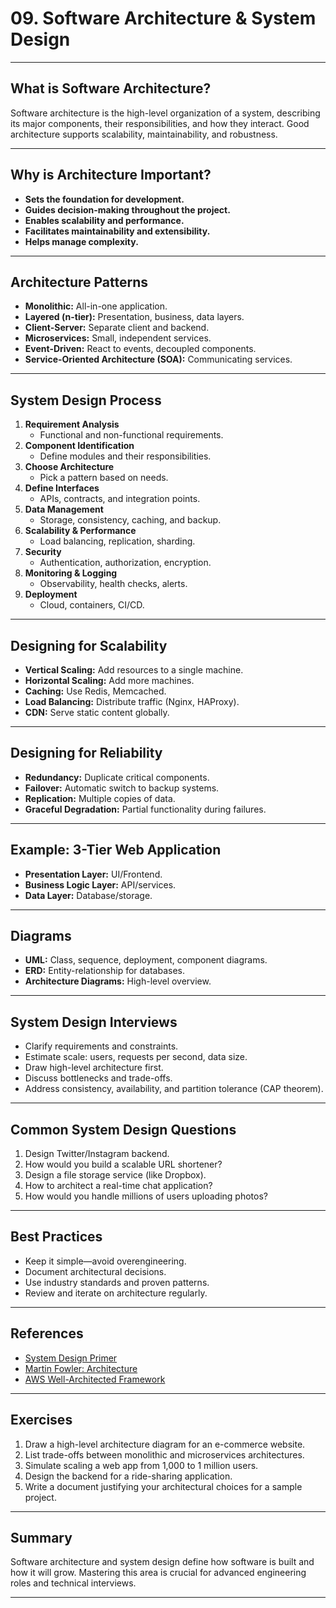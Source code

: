 # 09. Software Architecture & System Design

---

## What is Software Architecture?

Software architecture is the high-level organization of a system, describing its major components, their responsibilities, and how they interact. Good architecture supports scalability, maintainability, and robustness.

---

## Why is Architecture Important?

- **Sets the foundation for development.**
- **Guides decision-making throughout the project.**
- **Enables scalability and performance.**
- **Facilitates maintainability and extensibility.**
- **Helps manage complexity.**

---

## Architecture Patterns

- **Monolithic:** All-in-one application.
- **Layered (n-tier):** Presentation, business, data layers.
- **Client-Server:** Separate client and backend.
- **Microservices:** Small, independent services.
- **Event-Driven:** React to events, decoupled components.
- **Service-Oriented Architecture (SOA):** Communicating services.

---

## System Design Process

1. **Requirement Analysis**
    - Functional and non-functional requirements.
2. **Component Identification**
    - Define modules and their responsibilities.
3. **Choose Architecture**
    - Pick a pattern based on needs.
4. **Define Interfaces**
    - APIs, contracts, and integration points.
5. **Data Management**
    - Storage, consistency, caching, and backup.
6. **Scalability & Performance**
    - Load balancing, replication, sharding.
7. **Security**
    - Authentication, authorization, encryption.
8. **Monitoring & Logging**
    - Observability, health checks, alerts.
9. **Deployment**
    - Cloud, containers, CI/CD.

---

## Designing for Scalability

- **Vertical Scaling:** Add resources to a single machine.
- **Horizontal Scaling:** Add more machines.
- **Caching:** Use Redis, Memcached.
- **Load Balancing:** Distribute traffic (Nginx, HAProxy).
- **CDN:** Serve static content globally.

---

## Designing for Reliability

- **Redundancy:** Duplicate critical components.
- **Failover:** Automatic switch to backup systems.
- **Replication:** Multiple copies of data.
- **Graceful Degradation:** Partial functionality during failures.

---

## Example: 3-Tier Web Application

- **Presentation Layer:** UI/Frontend.
- **Business Logic Layer:** API/services.
- **Data Layer:** Database/storage.

---

## Diagrams

- **UML:** Class, sequence, deployment, component diagrams.
- **ERD:** Entity-relationship for databases.
- **Architecture Diagrams:** High-level overview.

---

## System Design Interviews

- Clarify requirements and constraints.
- Estimate scale: users, requests per second, data size.
- Draw high-level architecture first.
- Discuss bottlenecks and trade-offs.
- Address consistency, availability, and partition tolerance (CAP theorem).

---

## Common System Design Questions

1. Design Twitter/Instagram backend.
2. How would you build a scalable URL shortener?
3. Design a file storage service (like Dropbox).
4. How to architect a real-time chat application?
5. How would you handle millions of users uploading photos?

---

## Best Practices

- Keep it simple—avoid overengineering.
- Document architectural decisions.
- Use industry standards and proven patterns.
- Review and iterate on architecture regularly.

---

## References

- [System Design Primer](https://github.com/donnemartin/system-design-primer)
- [Martin Fowler: Architecture](https://martinfowler.com/architecture/)
- [AWS Well-Architected Framework](https://aws.amazon.com/architecture/well-architected/)

---

## Exercises

1. Draw a high-level architecture diagram for an e-commerce website.
2. List trade-offs between monolithic and microservices architectures.
3. Simulate scaling a web app from 1,000 to 1 million users.
4. Design the backend for a ride-sharing application.
5. Write a document justifying your architectural choices for a sample project.

---

## Summary

Software architecture and system design define how software is built and how it will grow. Mastering this area is crucial for advanced engineering roles and technical interviews.

---
